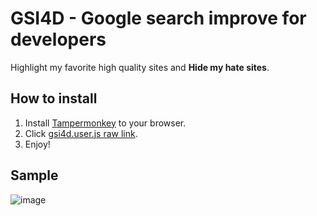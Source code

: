 # GSI4D - Google search improve for developers
Highlight my favorite high quality sites and **Hide my hate sites**.

## How to install

1. Install [Tampermonkey](https://www.tampermonkey.net/) to your browser.
1. Click [gsi4d.user.js raw link](https://github.com/Yanorei32/GSI4D/raw/master/gsi4d.user.js).
1. Enjoy!

## Sample
![image](https://user-images.githubusercontent.com/11992915/63655128-f33bb180-c7be-11e9-81da-0e402098e909.png)

